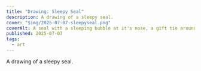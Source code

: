```yaml
---
title: "Drawing: Sleepy Seal"
description: A drawing of a sleepy seal.
cover: "$img/2025-07-07-sleepyseal.png"
coverAlt: A seal with a sleeping bubble at it's nose, a gift tie around it, and a box with fish next to it.
published: 2025-07-07
tags:
  - art
---
```


A drawing of a sleepy seal.
